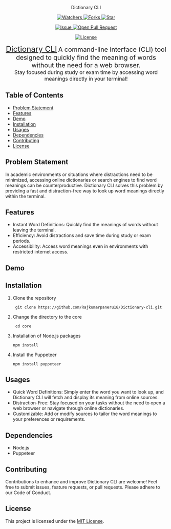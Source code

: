 <p align="center">Dictionary CLI</p>
<p align="center">
    <a href="https://github.com/Rajkumarpaneru18/Dictionary-cli/watchers" target="_blank">
        <img src="https://img.shields.io/github/watchers/Rajkumarpaneru18/Dictionary-cli?style=for-the-badge&logo=appveyor" alt="Watchers"/>
    </a>
    <a href="https://github.com/Rajkumarpaneru18/Dictionary-cli/network/members" target="_blank">
        <img src="https://img.shields.io/github/forks/Rajkumarpaneru18/Dictionary-cli?style=for-the-badge&logo=appveyor" alt="Forks"/>
    </a>
    <a href="https://github.com/Rajkumarpaneru18/Dictionary-cli/stargazers" target="_blank">
        <img src="https://img.shields.io/github/stars/Rajkumarpaneru18/Dictionary-cli?style=for-the-badge&logo=appveyor" alt="Star"/>
    </a>
</p>
<p align="center">
    <a href="https://github.com/Rajkumarpaneru18/Dictionary-cli/issues" target="_blank">
        <img src="https://img.shields.io/github/issues/Rajkumarpaneru18/Dictionary-cli.svg?style=for-the-badge&logo=appveyor" alt="Issue"/>
    </a>
    <a href="https://github.com/Rajkumarpaneru18/Dictionary-cli/pulls" target="_blank">
        <img src="https://img.shields.io/github/issues-pr/Rajkumarpaneru18/Dictionary-cli.svg?style=for-the-badge&logo=appveyor" alt="Open Pull Request"/>
    </a>
</p>
<p align="center">
    <a href="https://github.com/Rajkumarpaneru18/Dictionary-cli/blob/main/LICENSE" target="_blank">
        <img src="https://img.shields.io/github/license/Rajkumarpaneru18/Dictionary-cli?style=for-the-badge&logo=appveyor" alt="License" />
    </a>
</p>
<p align="center">
  <a href="https://github.com/Rajkumarpaneru18/Dictionary-cli" style="font-size: 24px;">Dictionary CLI</a>
  <span style="font-size: 20px;">A command-line interface (CLI) tool designed to quickly find the meaning of words without the need for a web browser.</span><br>
  <span style="font-size: 16px;">Stay focused during study or exam time by accessing word meanings directly in your terminal!</span><br>
</p>

## Table of Contents

- [Problem Statement](#problem-statement)
- [Features](#features)
- [Demo](#demo)
- [Installation](#installation)
- [Usages](#usages)
- [Dependencies](#dependencies)
- [Contributing](#contributing)
- [License](#license)

## Problem Statement
In academic environments or situations where distractions need to be minimized, accessing online dictionaries or search engines to find word meanings can be counterproductive. Dictionary CLI solves this problem by providing a fast and distraction-free way to look up word meanings directly within the terminal.

## Features 
- Instant Word Definitions: Quickly find the meanings of words without leaving the terminal.
- Efficiency: Avoid distractions and save time during study or exam periods.
- Accessibility: Access word meanings even in environments with restricted internet access.


## Demo

## Installation
1. Clone the repository 
   ```
    git clone https://github.com/Rajkumarpaneru18/Dictionary-cli.git

   ```

2. Change the directory to the core 
   ```
    cd core
   ```
3. Installation of Node.js packages
   ```
   npm install

   ```
4. Install the Puppeteer 
   ```
   npm install puppeteer

   ```

## Usages
- Quick Word Definitions: Simply enter the word you want to look up, and Dictionary CLI will fetch and display its meaning from online sources.
- Distraction-Free: Stay focused on your tasks without the need to open a web browser or navigate through online dictionaries.
- Customizable: Add or modify sources to tailor the word meanings to your preferences or requirements.

## Dependencies
- Node.js
- Puppeteer

## Contributing
Contributions to enhance and improve Dictionary CLI are welcome! Feel free to submit issues, feature requests, or pull requests. Please adhere to our Code of Conduct.


## License

This project is licensed under the [MIT License](/LICENSE).
